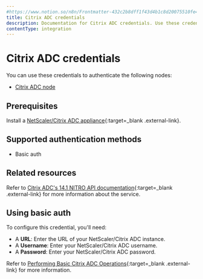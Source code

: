 ```yaml
---
#https://www.notion.so/n8n/Frontmatter-432c2b8dff1f43d4b1c8d20075510fe4
title: Citrix ADC credentials
description: Documentation for Citrix ADC credentials. Use these credentials to authenticate Citrix ADC in n8n, a workflow automation platform.
contentType: integration
---
```


# Citrix ADC credentials

You can use these credentials to authenticate the following nodes:

* [Citrix ADC node](/integrations/builtin/app-nodes/n8n-nodes-base.citrixadc/)

## Prerequisites

Install a [NetScaler/Citrix ADC appliance](https://docs.netscaler.com/en-us/citrix-adc/current-release/getting-started-with-citrix-adc){:target=_blank .external-link}.

## Supported authentication methods

- Basic auth

## Related resources

Refer to [Citrix ADC's 14.1 NITRO API documentation](https://developer-docs.netscaler.com/en-us/adc-nitro-api/current-release){:target=_blank .external-link} for more information about the service.

## Using basic auth

To configure this credential, you'll need:

* A **URL**: Enter the URL of your NetScaler/Citrix ADC instance.
* A **Username**: Enter your NetScaler/Citrix ADC username.
* A **Password**: Enter your NetScaler/Citrix ADC password.

Refer to [Performing Basic Citrix ADC Operations](https://developer-docs.netscaler.com/en-us/adc-nitro-api/current-release/performing-basic-netscaler-operations){:target=_blank .external-link} for more information.
